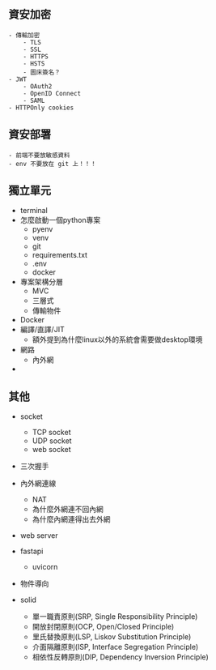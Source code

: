 ## 資安加密
    - 傳輸加密
        - TLS
        - SSL
        - HTTPS
        - HSTS
        - 圖床簽名？
    - JWT
        - OAuth2
        - OpenID Connect
        - SAML
    - HTTPOnly cookies
## 資安部署
    - 前端不要放敏感資料
    - env 不要放在 git 上！！！


## 獨立單元
- terminal
- 怎麼啟動一個python專案
    - pyenv
    - venv
    - git
    - requirements.txt
    - .env
    - docker
- 專案架構分層
    - MVC
    - 三層式
    - 傳輸物件
- Docker
- 編譯/直譯/JIT
    - 額外提到為什麼linux以外的系統會需要做desktop環境  
- 網路
    - 內外網
- 



## 其他
- socket
    - TCP socket
    - UDP socket
    - web socket
- 三次握手
- 內外網連線
    - NAT
    - 為什麼外網連不回內網
    - 為什麼內網連得出去外網
- web server

- fastapi
    - uvicorn

- 物件導向

- solid
    - 單一職責原則(SRP, Single Responsibility Principle)
    - 開放封閉原則(OCP, Open/Closed Principle)
    - 里氏替換原則(LSP, Liskov Substitution Principle)
    - 介面隔離原則(ISP, Interface Segregation Principle)
    - 相依性反轉原則(DIP, Dependency Inversion Principle)